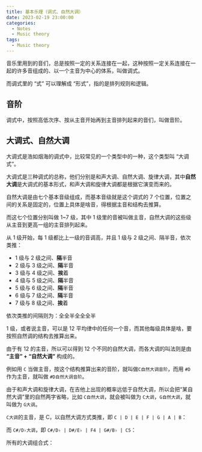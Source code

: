 ```yaml
---
title: 基本乐理（调式、自然大调）
date: 2023-02-19 23:00:00
categories:
  - Notes
  - Music theory
tags:
  - Music theory
---
```


音乐里用到的音们，总是按照一定的关系连接在一起，这种按照一定关系连接在一起的许多音组成的、以一个主音为中心的体系，叫做调式。

而调式里的 “式” 可以理解成 “形式”，指的是排列规则和逻辑。

## 音阶

调式中，按照高低次序、按从主音开始再到主音排列起来的音们，叫做音阶。

## 大调式、自然大调

大调式是浩如烟海的调式中，比较常见的一个类型中的一种，这个类型叫 “大调式”。

大调式是三种调式的总称，他们分别是和声大调、自然大调、旋律大调，其中**自然大调**是大调式的基本形式，和声大调和旋律大调都是根据它演变而来的。

<!-- more -->

自然大调是由七个基本音级组成，而基本音级就是这个调式的 7 个位置，位置之间的关系是固定的，位置上具体是啥音，得根据主音和结构去推算。

而这七个位置分别叫做 1~7 级，其中 1 级里的音被叫做主音，自然大调的这些级从主音到更高一组的主音排列起来。

<hairy-image src="https://pic.imgdb.cn/item/63f23ea8f144a01007547db7.jpg" />

从 1 级开始，每 1 级都比上一级的音调高，并且 1 级与 2 级之间、隔半音，依次类推：

<hairy-image src="https://pic.imgdb.cn/item/63f23f35f144a0100755344c.jpg" />

- 1 级与 2 级之间、**隔**半音
- 2 级与 3 级之间、**隔**半音
- 3 级与 4 级之间、**挨**着
- 4 级与 5 级之间、**隔**半音
- 5 级与 6 级之间、**隔**半音
- 6 级与 7 级之间、**隔**半音
- 7 级与 8 级之间、**挨**着

依次类推的间隔则为：全全半全全全半

1 级，或者说主音，可以是 12 平均律中的任何一个音，而其他每级具体是啥，要按照自然调的结构去推算出来。

由于有 12 的主音，所以可以得到 12 个不同的自然大调，而各大调的叫法则是由 **“主音” + “自然大调”** 构成的。

例如用 `C` 当做主音，按这个结构推算出来的音阶，就叫做`C自然大调音阶`，而用 `#D` 作为主音，就叫做 `#D自然大调音阶`。

<hairy-image style="max-width: 600px" src="https://pic.imgdb.cn/item/63f24187f144a0100759cb4a.jpg" />

由于和声大调和旋律大调，在吉他上出现的概率远低于自然大调，所以会把“某自然大调”里的自然两字省略，比如 `C自然大调`，就会被叫做为 `C大调`，`G自然大调`，就叫做为 `G大调`。

`C大调`的主音，是 C，以自然大调方式类推，即 `C | D | E | F | G | A | B`：

<hairy-image src="https://pic.imgdb.cn/item/63f24296f144a010075c0273.jpg" />

而 `C#/D♭大调`，即 `C#/D♭ | D#/E♭ | F4 | G#/B♭ | C5`：

<hairy-image src="https://pic.imgdb.cn/item/63f24296f144a010075c0273.jpg" />

所有的大调组合式：

<hairy-image src="https://pic.imgdb.cn/item/63f24477f144a010075e60f6.jpg" />